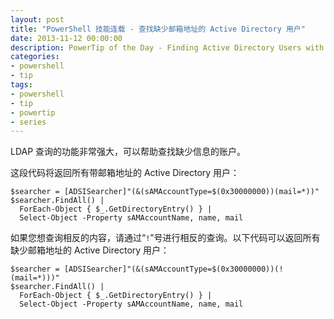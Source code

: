 ```yaml
---
layout: post
title: "PowerShell 技能连载 - 查找缺少邮箱地址的 Active Directory 用户"
date: 2013-11-12 00:00:00
description: PowerTip of the Day - Finding Active Directory Users with Missing Mail Address
categories:
- powershell
- tip
tags:
- powershell
- tip
- powertip
- series
---
```

LDAP 查询的功能非常强大，可以帮助查找缺少信息的账户。

这段代码将返回所有带邮箱地址的 Active Directory 用户：

	$searcher = [ADSISearcher]"(&(sAMAccountType=$(0x30000000))(mail=*))"
	$searcher.FindAll() |
	  ForEach-Object { $_.GetDirectoryEntry() } |
	  Select-Object -Property sAMAccountName, name, mail

如果您想查询相反的内容，请通过“`!`”号进行相反的查询。以下代码可以返回所有缺少邮箱地址的 Active Directory 用户：

	$searcher = [ADSISearcher]"(&(sAMAccountType=$(0x30000000))(!(mail=*)))"
	$searcher.FindAll() |
	  ForEach-Object { $_.GetDirectoryEntry() } |
	  Select-Object -Property sAMAccountName, name, mail

<!--本文国际来源：[Finding Active Directory Users with Missing Mail Address](http://community.idera.com/powershell/powertips/b/tips/posts/finding-active-directory-users-with-missing-mail-address)-->
